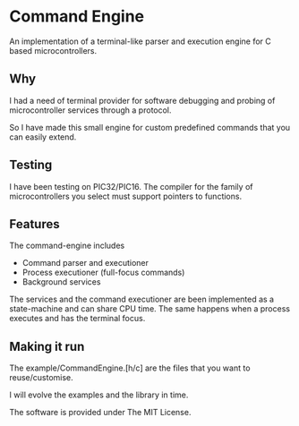 # Command Engine
An implementation of a terminal-like parser and execution engine for C based microcontrollers.

## Why
I had a need of terminal provider for software debugging and probing of microcontroller services through a protocol.

So I have made this small engine for custom predefined commands that you can easily extend.

## Testing
I have been testing on PIC32/PIC16. The compiler for the family of microcontrollers you select must support pointers to functions.

## Features
The command-engine includes
* Command parser and executioner
* Process executioner (full-focus commands)
* Background services

The services and the command executioner are been implemented as a state-machine and can share CPU time. The same happens when a process executes and has the terminal focus.

## Making it run
The example/CommandEngine.[h/c] are the files that you want to reuse/customise.

I will evolve the examples and the library in time.

The software is provided under The MIT License.
